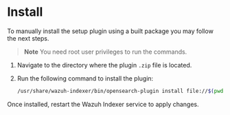 # Install

To manually install the setup plugin using a built package you may follow the next steps.

>**Note** You need root user privileges to run the commands.

1. Navigate to the directory where the plugin `.zip` file is located.

2. Run the following command to install the plugin:

    ```bash
    /usr/share/wazuh-indexer/bin/opensearch-plugin install file://$(pwd)/wazuh-indexer-setup-5.0.0.0.zip
    ```

Once installed, restart the Wazuh Indexer service to apply changes.
